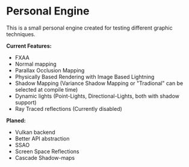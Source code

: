 # Personal Engine
This is a small personal engine created for testing different graphic techniques. 

**Current Features:**
* FXAA
* Normal mapping
* Parallax Occlusion Mapping
* Physically Based Rendering with Image Based Lightning
* Shadow Mapping (Variance Shadow Mapping or "Tradional" can be selected at compile time)
* Dynamic lights (Point-Lights, Directional-Lights, both with shadow support)
* Ray Traced reflections (Currently disabled)

**Planed:**
* Vulkan backend
* Better API abstraction
* SSAO
* Screen Space Reflections
* Cascade Shadow-maps
